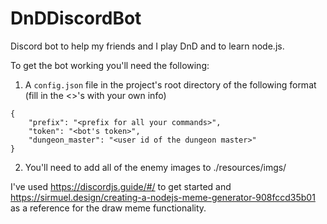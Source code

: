 # DnDDiscordBot
Discord bot to help my friends and I play DnD and to learn node.js.

To get the bot working you'll need the following:

1. A `config.json` file in the project's root directory of the following format (fill in the <>'s with your own info)
```
{
    "prefix": "<prefix for all your commands>",
    "token": "<bot's token>",
    "dungeon_master": "<user id of the dungeon master>"
}
```

2. You'll need to add all of the enemy images to ./resources/imgs/

I've used https://discordjs.guide/#/ to get started and https://sirmuel.design/creating-a-nodejs-meme-generator-908fccd35b01 as a reference for the draw meme functionality.
